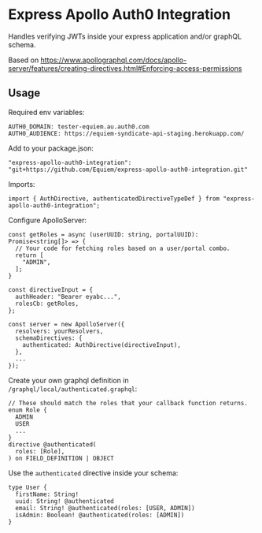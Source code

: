 # Express Apollo Auth0 Integration
Handles verifying JWTs inside your express application and/or graphQL schema.

Based on https://www.apollographql.com/docs/apollo-server/features/creating-directives.html#Enforcing-access-permissions

## Usage
Required env variables:
```
AUTH0_DOMAIN: tester-equiem.au.auth0.com
AUTH0_AUDIENCE: https://equiem-syndicate-api-staging.herokuapp.com/
```

Add to your package.json:
```
"express-apollo-auth0-integration": "git+https://github.com/Equiem/express-apollo-auth0-integration.git"
```

Imports:
```
import { AuthDirective, authenticatedDirectiveTypeDef } from "express-apollo-auth0-integration";
```

Configure ApolloServer:
```
const getRoles = async (userUUID: string, portalUUID): Promise<string[]> => {
  // Your code for fetching roles based on a user/portal combo.
  return [
    "ADMIN",
  ];
}

const directiveInput = {
  authHeader: "Bearer eyabc...",
  rolesCb: getRoles,
};

const server = new ApolloServer({
  resolvers: yourResolvers,
  schemaDirectives: {
    authenticated: AuthDirective(directiveInput),
  },
  ...
});
```

Create your own graphql definition in `/graphql/local/authenticated.graphql`:
```
// These should match the roles that your callback function returns.
enum Role {
  ADMIN
  USER
  ...
}
directive @authenticated(
  roles: [Role],
) on FIELD_DEFINITION | OBJECT
```

Use the `authenticated` directive inside your schema:
```
type User {
  firstName: String!
  uuid: String! @authenticated
  email: String! @authenticated(roles: [USER, ADMIN])
  isAdmin: Boolean! @authenticated(roles: [ADMIN])
}
```
